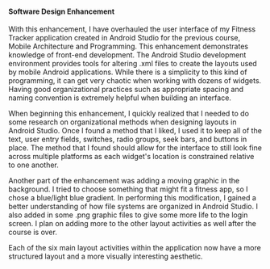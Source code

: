 #### Software Design Enhancement

With this enhancement, I have overhauled the user interface of my Fitness Tracker application created in Android Studio for the previous course, Mobile Architecture and Programming.  This enhancement demonstrates knowledge of front-end development.  The Android Studio development environment provides tools for altering .xml files to create the layouts used by mobile Android applications.  While there is a simplicity to this kind of programming, it can get very chaotic when working with dozens of widgets.  Having good organizational practices such as appropriate spacing and naming convention is extremely helpful when building an interface. 

When beginning this enhancement, I quickly realized that I needed to do some research on organizational methods when designing layouts in Android Studio.  Once I found a method that I liked, I used it to keep all of the text, user entry fields, switches, radio groups, seek bars, and buttons in place.  The method that I found should allow for the interface to still look fine across multiple platforms as each widget's location is constrained relative to one another.  

Another part of the enhancement was adding a moving graphic in the background.  I tried to choose something that might fit a fitness app, so I chose a blue/light blue gradient.  In performing this modification, I gained a better understanding of how file systems are organized in Android Studio.  I also added in some .png graphic files to give some more life to the login screen.  I plan on adding more to the other layout activities as well after the course is over.

Each of the six main layout activities within the application now have a more structured layout and a more visually interesting aesthetic.  
